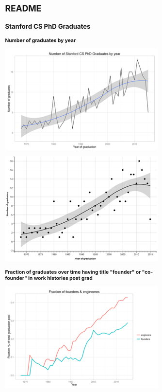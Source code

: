 # README

## Stanford CS PhD Graduates

### Number of graduates by year

!["Number of graduates"](output/Q1_number_of_graduates_by_year.png)

!["Number of graduates (SVG version)"](output/Q1_number_of_graduates_by_year.svg)

### Fraction of graduates over time having title "founder" or "co-founder" in work histories post grad

!["Number of graduates"](output/Q2_fraction_of_founders_engineers_by_year.png)
